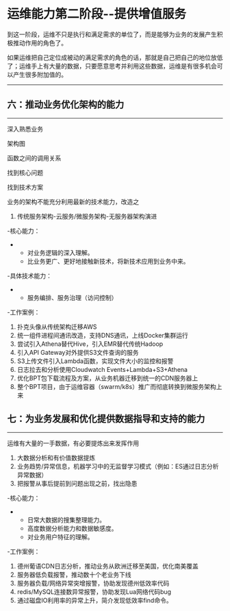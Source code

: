 # 运维能力第二阶段--提供增值服务

到这一阶段，运维不只是执行和满足需求的单位了，而是能够为业务的发展产生积极推动作用的角色了。

如果运维把自己定位成被动的满足需求的角色的话，那就是自己把自己的地位放低了；运维手上有大量的数据，只要愿意思考并利用这些数据，运维是有很多机会可以产生很多附加值的。

---

## 六：推动业务优化架构的能力

---

深入熟悉业务

架构图

函数之间的调用关系

找到核心问题

找到技术方案

业务的架构不能充分利用最新的技术能力，改造之

1. 传统服务架构-云服务/微服务架构-无服务器架构演进

-核心能力：

* * 对业务逻辑的深入理解。
  * 比业务更广、更好地接触新技术，将新技术应用到业务中来。

-具体技术能力：

* * 服务编排、服务治理（访问控制）

-工作案例：

1. 扑克头像从传统架构迁移AWS
2. 统一组件进程间通讯改造，支持DNS通讯，上线Docker集群运行
3. 尝试引入Athena替代Hive，引入EMR替代传统Hadoop
4. 引入API Gateway对外提供S3文件查询的服务
5. S3上传文件引入Lambda函数，实现文件大小的监控和报警
6. 日志拉去和分析使用Cloudwatch Events+Lambda+S3+Athena
7. 优化BPT包下载流程及方案，从业务机器迁移到统一的CDN服务器上
8. 整个BPT项目，由于运维容器（swarm/k8s）推广而彻底转换到微服务架构上来

## 七：为业务发展和优化提供数据指导和支持的能力

---

运维有大量的一手数据，有必要提炼出来发挥作用

1. 大数据分析和有价值数据提炼
2. 业务趋势/异常信息，机器学习中的无监督学习模式（例如：ES通过日志分析异常数据）
3. 把报警从事后提前到问题出现之前，找出隐患

-核心能力：

* * 日常大数据的搜集整理能力。
  * 高度数据分析能力和数据敏感度。
  * 对业务用户特征的理解。

-工作案例：

1. 德州葡语CDN日志分析，推动业务从欧洲迁移至美国，优化南美覆盖
2. 服务器低负载报警，推动数十个老业务下线
3. 服务器负载/网络异常突增报警，协助发现德州低效率代码
4. redis/MySQL连接数异常报警，协助发现Lua网络代码bug
5. 通过磁盘IO利用率的异常上升，简介发现低效率find命令。



